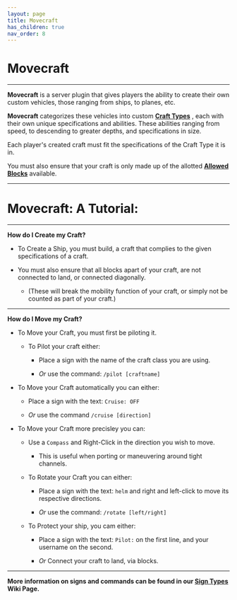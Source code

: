 ```yaml
---
layout: page
title: Movecraft
has_children: true
nav_order: 8
---
```


# **Movecraft** #

---

**Movecraft** is a server plugin that gives players the ability to create their own custom vehicles, those ranging from ships, to planes, etc.

**Movecraft** categorizes these vehicles into custom [**Craft Types**](https://wiki.ecoredux.net/Movecraft/CraftTypes.html) , each with their own unique specifications and abilities. These abilities ranging from speed, to descending to greater depths, and specifications in size.

Each player's created craft must fit the specifications of the Craft Type it is in. 

You must also ensure that your craft is only made up of the allotted [**Allowed Blocks**](https://wiki.ecoredux.net/Movecraft/Tutorial.html) available.

---

# **Movecraft: A Tutorial:**

---

**How do I Create my Craft?**

 - To Create a Ship, you must build, a craft that complies to the given specifications of a craft.

 - You must also ensure that all blocks apart of your craft, are not connected to land, or connected diagonally.
   
     - (These will break the mobility function of your craft, or simply not be counted as part of your craft.)

---
  
**How do I Move my Craft?**

- To Move your Craft, you must first be piloting it.
  
    - To Pilot your craft either:
      
        - Place a sign with the name of the craft class you are using.
          
        - *Or* use the command: `/pilot [craftname]`
          
- To Move your Craft automatically you can either:

  - Place a sign with the text: `Cruise: OFF`

  - *Or* use the command `/cruise [direction]`

- To Move your Craft more precisley you can:

    - Use a `Compass` and Right-Click in the direction you wish to move.
      
        - This is useful when porting or maneuvering around tight channels.

  - To Rotate your Craft you can either:
 
      - Place a sign with the text: `helm` and right and left-click to move its respective directions.
   
      - *Or* use the command: `/rotate [left/right]`
   
  - To Protect your ship, you cam either:

      - Place a sign with the text: `Pilot:` on the first line, and your username on the second.
   
      - *Or* Connect your craft to land, via blocks.

---

**More information on signs and commands can be found in our [Sign Types](https://wiki.ecoredux.net/Movecraft/SignTypes.html) Wiki Page.**
          
